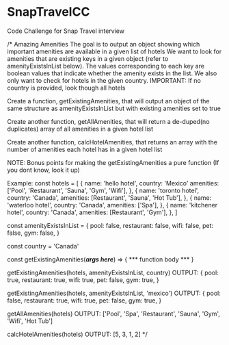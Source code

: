 # SnapTravelCC
Code Challenge for Snap Travel interview

/* Amazing Amenities
The goal is to output an object showing which important amenities are available in a given list of hotels
We want to look for amenities that are existing keys in a given object (refer to amenityExistsInList below).
The values corresponding to each key are boolean values that indicate whether the amenity exists in the list.
We also only want to check for hotels in the given country.
IMPORTANT: If no country is provided, look though all hotels

Create a function, getExistingAmenities, that will output an object of the same structure as amenityExistsInList but with
existing amenities set to true

Create another function, getAllAmenities, that will return a de-duped(no duplicates) array of all amenities in a given hotel list

Create another function, calcHotelAmenities, that returns an array with the number of amenities each hotel has in a given hotel list

NOTE: Bonus points for making the getExistingAmenities a pure function (If you dont know, look it up)

Example:
const hotels = [
  {
    name: 'hello hotel', 
    country: 'Mexico'
    amenities: ['Pool', 'Restaurant', 'Sauna', 'Gym', 'Wifi'],
  },
  {
    name: 'toronto hotel', 
    country: 'Canada',
    amenities: [Restaurant', 'Sauna', 'Hot Tub'],
  },
  {
    name: 'waterloo hotel', 
    country: 'Canada',
    amenities: ['Spa'],
  },
  {
    name: 'kitchener hotel', 
    country: 'Canada',
    amenities: [Restaurant', 'Gym'],
  },
]

const amenityExistsInList = {
  pool: false,
  restaurant: false,
  wifi: false,
  pet: false,
  gym: false,
}

const country = 'Canada'

const getExistingAmenities(***args here***) => {
  *** function body ***
}

getExistingAmenities(hotels, amenityExistsInList, country)
OUTPUT: 
{
  pool: true,
  restaurant: true,
  wifi: true,
  pet: false,
  gym: true,
}

getExistingAmenities(hotels, amenityExistsInList, 'mexico')
OUTPUT: 
{
  pool: false,
  restaurant: true,
  wifi: true,
  pet: false,
  gym: true,
}

getAllAmenities(hotels)
OUTPUT: ['Pool', 'Spa', 'Restaurant', 'Sauna', 'Gym', 'Wifi', 'Hot Tub']

calcHotelAmenities(hotels)
OUTPUT: [5, 3, 1, 2]
*/



